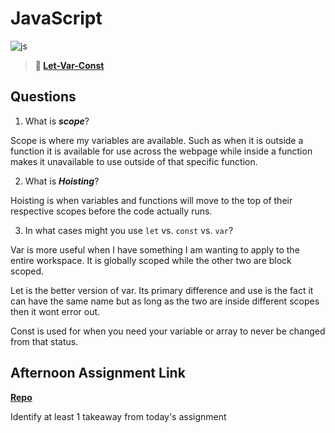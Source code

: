 # JavaScript

![js](https://bcw.blob.core.windows.net/public/img/courses/js.gif)

> **📖 [Let-Var-Const](https://codeworksacademy.com/fs-student-guide/resources/wk2/01-Let-Var-Const)**

## Questions

1. What is ***scope***?

Scope is where my variables are available. Such as when it is outside a function it is available for use across the webpage while inside a function makes it unavailable to use outside of that specific function.

2. What is ***Hoisting***?

Hoisting is when variables and functions will move to the top of their respective scopes before the code actually runs. 

3. In what cases might you use `let` vs. `const` vs. `var`?

Var is more useful when I have something I am wanting to apply to the entire workspace. It is globally scoped while the other two are block scoped. 

Let is the better version of var. Its primary difference and use is the fact it can have the same name but as long as the two are inside different scopes then it wont error out. 

Const is used for when you need your variable or array to never be changed from that status. 



## Afternoon Assignment Link

**[Repo](https://github.com/IsaacDuff/Scoreboard)**

Identify at least 1 takeaway from today's assignment

